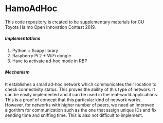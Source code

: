 # HamoAdHoc
This code repository is created to be supplementary materials for CU Toyota Ha:mo Open Innovation Contest 2019.

##### Implementations
1. Python + Scapy library
2. Raspberry Pi 2 + WiFi dongle
3. Have to activate ad-hoc mode in RBP

##### Mechanism
It establishes a small ad-hoc network which communicates their location to check connectivity status. This proves the ability of this type of network. It can be easily implemented and it can be used in the real-world applications. This is a proof of concept that this particular kind of network works. However, for networks with higher number of peers, we need an improved algorithm for communication such as the one that assign unique IDs and fix sending time and sniffing time. This is also not difficult to implement.